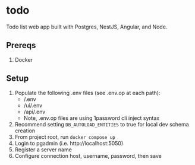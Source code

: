 # todo

Todo list web app built with Postgres, NestJS, Angular, and Node.

## Prereqs

1. Docker

## Setup

1. Populate the following .env files (see .env.op at each path):
   - /.env
   - /ui/.env
   - /api/.env
   - Note, .env.op files are using 1password cli inject syntax
2. Recommend setting `DB_AUTOLOAD_ENTITIES` to true for local dev schema creation
3. From project root, run `docker compose up`
4. Login to pgadmin (i.e. http://localhost:5050)
5. Register a server name
6. Configure connection host, username, password, then save

